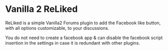 
# Vanilla 2 ReLiked 

ReLiked is a simple Vanilla2 Forums plugin to add the Facebook like button, with all options customizable, to your discussions.

You do not need to create a facebook app & can disable the facebook script insertion in the settings in case it is redundant with other plugins.
